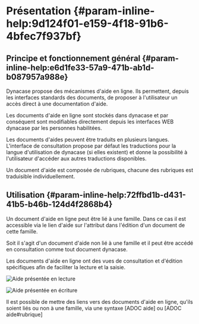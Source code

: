 # Présentation {#param-inline-help:9d124f01-e159-4f18-91b6-4bfec7f937bf}


## Principe et fonctionnement général {#param-inline-help:e6d1fe33-57a9-471b-ab1d-b087957a988e}

Dynacase propose des mécanismes d'aide en ligne. Ils permettent, depuis les interfaces standards
des documents, de proposer à l'utilisateur un accès direct à une documentation d'aide.

Les documents d'aide en ligne sont stockés dans dynacase et par conséquent sont modifiables
directement depuis les interfaces WEB dynacase par les personnes habilitées.

Les documents d'aides peuvent être traduits en plusieurs langues. L'interface de consultation
propose par défaut les traductions pour la langue d'utilisation de dynacase (si elles existent)
et donne la possibilité à l'utilisateur d'accéder aux autres traductions disponibles.

Un document d'aide est composée de rubriques, chacune des rubriques est traduisible individuellement.


## Utilisation {#param-inline-help:72ffbd1b-d431-41b5-b46b-124d4f2868b4}

Un document d'aide en ligne peut être lié à une famille. Dans ce cas il est accessible via le
lien d'aide sur l'attribut dans l'édition d'un document de cette famille.

Soit il s'agit d'un document d'aide non lié à une famille et il peut être accédé en consultation
comme tout document dynacase.

Les documents d'aide en ligne ont des vues de consultation et d'édition spécifiques afin de faciliter
la lecture et la saisie.

![Aide présentée en lecture](1000020100000344000001EEB9D8264F.png)

![Aide présentée en écriture](100002010000032D00000247062A418A.png)

Il est possible de mettre des liens vers des documents d'aide en ligne, qu'ils soient liés ou non à une famille, via une syntaxe [ADOC aide] ou [ADOC aide#rubrique]

